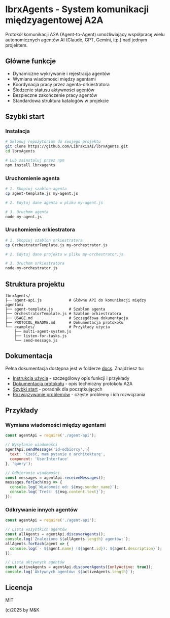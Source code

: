 # lbrxAgents - System komunikacji międzyagentowej A2A

Protokół komunikacji A2A (Agent-to-Agent) umożliwiający współpracę wielu autonomicznych agentów AI (Claude, GPT, Gemini, itp.) nad jednym projektem.

## Główne funkcje

- Dynamiczne wykrywanie i rejestracja agentów
- Wymiana wiadomości między agentami
- Koordynacja pracy przez agenta-orkiestratora
- Śledzenie statusu aktywności agentów
- Bezpieczne zakończenie pracy agentów
- Standardowa struktura katalogów w projekcie

## Szybki start

### Instalacja

```bash
# Sklonuj repozytorium do swojego projektu
git clone https://github.com/LibraxisAI/lbrxAgents.git
cd lbrxAgents

# Lub zainstaluj przez npm
npm install lbrxagents
```

### Uruchomienie agenta

```bash
# 1. Skopiuj szablon agenta
cp agent-template.js my-agent.js

# 2. Edytuj dane agenta w pliku my-agent.js

# 3. Uruchom agenta
node my-agent.js
```

### Uruchomienie orkiestratora

```bash
# 1. Skopiuj szablon orkiestratora
cp OrchestratorTemplate.js my-orchestrator.js

# 2. Edytuj dane projektu w pliku my-orchestrator.js

# 3. Uruchom orkiestratora
node my-orchestrator.js
```

## Struktura projektu

```
lbrxAgents/
├── agent-api.js            # Główne API do komunikacji między agentami
├── agent-template.js       # Szablon agenta
├── OrchestratorTemplate.js # Szablon orkiestratora
├── USAGE.md                # Szczegółowa dokumentacja
├── PROTOCOL_README.md      # Dokumentacja protokołu
└── examples/               # Przykłady użycia
    ├── multi-agent-system.js
    ├── listen-for-tasks.js
    └── send-message.js
```

## Dokumentacja

Pełna dokumentacja dostępna jest w folderze [docs](./). Znajdziesz tu:

- [Instrukcja użycia](./USAGE.md) - szczegółowy opis funkcji i przykłady
- [Dokumentacja protokołu](./PROTOCOL.md) - opis techniczny protokołu A2A
- [Szybki start](./QUICKSTART.md) - poradnik dla początkujących
- [Rozwiązywanie problemów](./TROUBLESHOOTING.md) - częste problemy i ich rozwiązania

## Przykłady

### Wymiana wiadomości między agentami

```javascript
const agentApi = require('./agent-api');

// Wysyłanie wiadomości
agentApi.sendMessage('id-odbiorcy', {
  text: 'Cześć, mam pytanie o architekturę',
  component: 'UserInterface'
}, 'query');

// Odbieranie wiadomości
const messages = agentApi.receiveMessages();
messages.forEach(msg => {
  console.log(`Wiadomość od: ${msg.sender_name}`);
  console.log(`Treść: ${msg.content.text}`);
});
```

### Odkrywanie innych agentów

```javascript
const agentApi = require('./agent-api');

// Lista wszystkich agentów
const allAgents = agentApi.discoverAgents();
console.log(`Znaleziono ${allAgents.length} agentów:`);
allAgents.forEach(agent => {
  console.log(`- ${agent.name} (${agent.id}): ${agent.description}`);
});

// Lista aktywnych agentów
const activeAgents = agentApi.discoverAgents({onlyActive: true});
console.log(`Aktywnych agentów: ${activeAgents.length}`);
```

## Licencja

MIT

(c)2025 by M&K